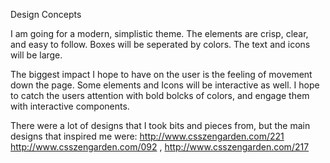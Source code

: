 Design Concepts

I am going for a modern, simplistic theme. The elements are crisp, clear, and easy to follow. Boxes will be seperated by colors. The text and icons will be large.

The biggest impact I hope to have on the user is the feeling of movement down the page. Some elements and Icons will be interactive as well. I hope to catch the users attention with bold bolcks of colors, and engage them with interactive components.

There were a lot of designs that I took bits and pieces from, but the main designs that inspired me were: http://www.csszengarden.com/221 http://www.csszengarden.com/092 ,  http://www.csszengarden.com/217